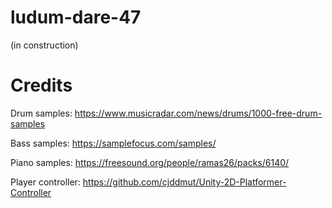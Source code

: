 # ludum-dare-47

(in construction)

# Credits

Drum samples: https://www.musicradar.com/news/drums/1000-free-drum-samples

Bass samples: https://samplefocus.com/samples/

Piano samples: https://freesound.org/people/ramas26/packs/6140/

Player controller: https://github.com/cjddmut/Unity-2D-Platformer-Controller
